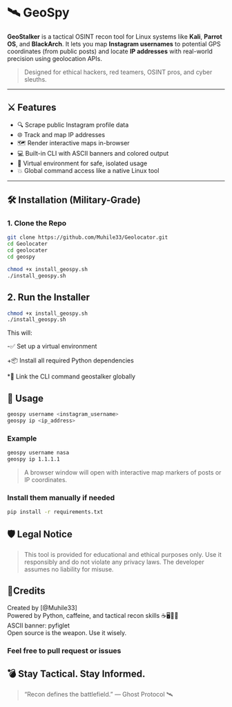 # 🛰️ GeoSpy

**GeoStalker** is a tactical OSINT recon tool for Linux systems like **Kali**, **Parrot OS**, and **BlackArch**. It lets you map **Instagram usernames** to potential GPS coordinates (from public posts) and locate **IP addresses** with real-world precision using geolocation APIs.

> Designed for ethical hackers, red teamers, OSINT pros, and cyber sleuths.

---

## ⚔️ Features

- 🔍 Scrape public Instagram profile data
- 🌐 Track and map IP addresses
- 🗺️ Render interactive maps in-browser
- 💻 Built-in CLI with ASCII banners and colored output
- 🔐 Virtual environment for safe, isolated usage
- 💥 Global command access like a native Linux tool

---

## 🛠️ Installation (Military-Grade)

### 1. Clone the Repo

```bash  
git clone https://github.com/Muhile33/Geolocator.git
cd Geolocater
cd geolocater
cd geospy

chmod +x install_geospy.sh
./install_geospy.sh
```
## 2. Run the Installer 

```bash
chmod +x install_geospy.sh
./install_geospy.sh
```
This will:

-✅ Set up a virtual environment

+📦 Install all required Python dependencies

*🔗 Link the CLI command geostalker globally

## 🚀 Usage

```bash
geospy username <instagram_username>
geospy ip <ip_address>
```

### Example

```bash
geospy username nasa
geospy ip 1.1.1.1
```

> A browser window will open with interactive map markers of posts or IP coordinates.

### Install them manually if needed

```bash
pip install -r requirements.txt
```

## 🛡️ Legal Notice
> This tool is provided for educational and ethical purposes only.
> Use it responsibly and do not violate any privacy laws.
> The developer assumes no liability for misuse.

## 🧠Credits
Created by [@Muhile33] <br>
Powered by Python, caffeine, and tactical recon skills ☕🖥️🕵️‍♂️ <br>
ASCII banner: pyfiglet <br>
Open source is the weapon. Use it wisely.

### Feel free to pull request or issues

## 💣 Stay Tactical. Stay Informed.
> “Recon defines the battlefield.” — Ghost Protocol 🛰️
